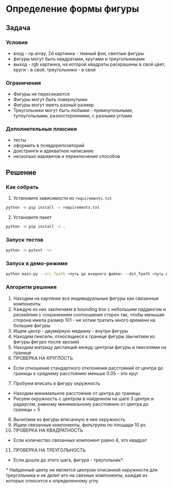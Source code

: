 # Определение формы фигуры

## Задача

### Условия
* вход - np.array, 2d картинка - темный фон, светлые фигуры
* фигуры могут быть квадратами, кругами и треугольниками
* выход - rgb картинка, на которой квадраты раскрашены в свой цвет, круги - в свой, треугольники - в свой

### Ограничения
* Фигуры не пересекаются
* Фигуры могут быть повернутыми
* Фигуры могут иметь разный размер
* Треугольники могут быть любыми - прямоугольными, тупоугольными, разносторонними, с разными углами

### Дополнительные плюсики
* тесты
* оформить в псевдорепозиторий
* докстринги и адекватное написание
* несколько вариантов и переключение способов

## Решение

### Как собрать

1. Установите зависимости из `requirements.txt`
```bash
python -m pip install -r requirements.txt
```

2. Установите пакет 
```bash
python -m pip install -e .
```

### Запуск тестов
```bash
python -m pytest -vv
```

### Запуск в демо-режиме
```bash
python main.py --src_fpath <путь до входного файла> --dst_fpath <путь до выходного файла>
```

### Алгоритм решения

1. Находим на картинке все индивидуальные фигуры как связанные компоненты
2. Каждую из них заключаем в bounding box с небольшим паддингом и рескейлим с сохранением соотношения сторон так, чтобы меньшая сторона имела размер 101 - не хотим тратить много времени на большие фигуры
3. Ищем центр - двумерную медиану - внутри фигуры
4. Находим пиксели, относящиеся к границе фигуры (вычитаем из фигуры фигуро после эрозии)
5. Находим матрицу дистанций между центром фигуры и пикселями на границе
6. ПРОВЕРКА НА КРУГЛОСТЬ
  * Если отношение стандартного отклонения расстояний от центра до границы к среднему расстоянию меньше 0.05 - это круг
7. Пробуем вписать в фигуру окружность
  * Находим минимальное расстояние от центра до границы
  * Рисуем окружность с центром в найденном на шаге 3 центре и радиусом, равному минимальному расстоянию от центра до границы + 5
8. Вычитаем из фигуры вписанную в нее окружность
9. Ищем связанные компоненты, фильтруем по площади 10 px.
10. ПРОВЕРКА НА КВАДРАТНОСТЬ
  * Если количество связанных компонент равно 4, это квадрат
11. ПРОВЕРКА НА ТРЕУГОЛЬНОСТЬ
  * Если дошли до этого шага, фигура - треугольник*.

\* Найденный центр не является центром описанной окружности для треугольника и не делит его на связные компоненты, каждая из которых относится к определенному углу.
